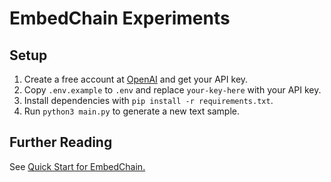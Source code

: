 # EmbedChain Experiments

## Setup

1. Create a free account at [OpenAI](https://platform.openai.com/account/api-keys) and get your API key.
2. Copy `.env.example` to `.env` and replace `your-key-here` with your API key.
3. Install dependencies with `pip install -r requirements.txt`.
4. Run `python3 main.py` to generate a new text sample.

## Further Reading
See [Quick Start for EmbedChain.](https://docs.embedchain.ai/get-started/quickstart)
